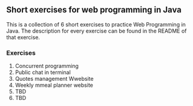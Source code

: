 ## Short exercises for web programming in Java
This is a collection of 6 short exercises to practice Web Programming in Java. The description for every exercise can be found in the README of that exercise. 

### Exercises
1. Concurrent programming
2. Public chat in terminal
3. Quotes management Wwebsite
4. Weekly mmeal planner website
5. TBD
6. TBD